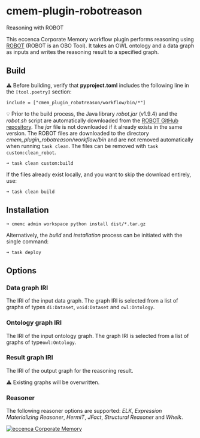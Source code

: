 # cmem-plugin-robotreason

Reasoning with ROBOT

This eccenca Corporate Memory workflow plugin performs reasoning using [ROBOT](http://robot.obolibrary.org/) (ROBOT is
an OBO Tool). It takes an OWL ontology and a data  graph as inputs and writes the reasoning result to a specified graph.

## Build

:warning: Before building, verify that **pyproject.toml** includes the following line in the `[tool.poetry]` section:
```
include = ["cmem_plugin_robotreason/workflow/bin/*"]
```


:bulb: Prior to the build process, the Java library _robot.jar_ (v1.9.4) and the _robot.sh_ script are automatically
downloaded from the [ROBOT GitHub repository](https://github.com/ontodev/robot). The _jar_ file is not downloaded if it
already exists in the same version. The ROBOT files are downloaded to the directory 
_cmem_plugin_robotreason/workflow/bin_ and are not removed automatically when running `task clean`. The files can be
removed with `task custom:clean_robot`.



```
➜ task clean custom:build
```

If the files already exist locally, and you want to skip the download entirely, use:

```
➜ task clean build
```

## Installation

```
➜ cmemc admin workspace python install dist/*.tar.gz
```

Alternatively, the _build_ and _installation_ process can be initiated with the single command:

```
➜ task deploy
```

## Options

### Data graph IRI

The IRI of the input data graph. The graph IRI is selected from a list of graphs of types `di:Dataset`, `void:Dataset`
and `owl:Ontology`.

### Ontology graph IRI

The IRI of the input ontology graph. The graph IRI is selected from a list of graphs of type`owl:Ontology`.

### Result graph IRI

The IRI of the output graph for the reasoning result.

:warning: Existing graphs will be overwritten.


### Reasoner

The following reasoner options are supported: _ELK_, _Expression Materializing Reasoner_, _HermiT_, _JFact_, _Structural
Reasoner_ and _Whelk_.



[![eccenca Corporate Memory](https://img.shields.io/badge/eccenca-Corporate%20Memory-orange)](https://documentation.eccenca.com)   
